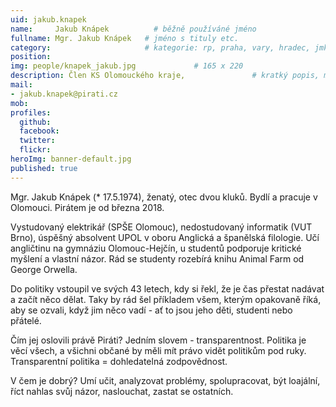 ```yaml
---
uid: jakub.knapek
name:     Jakub Knápek          # běžně používáné jméno
fullname: Mgr. Jakub Knápek   # jméno s tituly etc.
category:                     # kategorie: rp, praha, vary, hradec, jmk, senat
position:
img: people/knapek_jakub.jpg             # 165 x 220
description: Člen KS Olomouckého kraje,               # kratký popis, max 160 znaků
mail:
- jakub.knapek@pirati.cz
mob:         
profiles:
  github:
  facebook:       
  twitter:        
  flickr:     
heroImg: banner-default.jpg
published: true
---
```

Mgr. Jakub Knápek (* 17.5.1974), ženatý, otec dvou kluků. Bydlí a pracuje v Olomouci. Pirátem je od března 2018.

Vystudovaný elektrikář (SPŠE Olomouc), nedostudovaný informatik (VUT Brno), úspěšný absolvent UPOL v oboru Anglická a španělská filologie. Učí angličtinu na gymnáziu Olomouc-Hejčín, u studentů podporuje kritické myšlení a vlastní názor. Rád se studenty rozebírá knihu Animal Farm od George Orwella.

Do politiky vstoupil ve svých 43 letech, kdy si řekl, že je čas přestat nadávat a začít něco dělat. Taky by rád šel příkladem všem, kterým opakovaně říká, aby se ozvali, když jim něco vadí - ať to jsou jeho děti, studenti nebo přátelé.

Čím jej oslovili právě Piráti? Jedním slovem - transparentnost. Politika je věcí všech, a všichni občané by měli mít právo vidět politikům pod ruky. Transparentní politika = dohledatelná zodpovědnost.

V čem je dobrý? Umí učit, analyzovat problémy, spolupracovat, být loajální, říct nahlas svůj názor, naslouchat, zastat se ostatních. 
